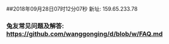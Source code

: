 ##2018年09月28日07时12分07秒 新址: 159.65.233.78
### 兔友常见问题及解答: https://github.com/wanggonging/d/blob/w/FAQ.md
